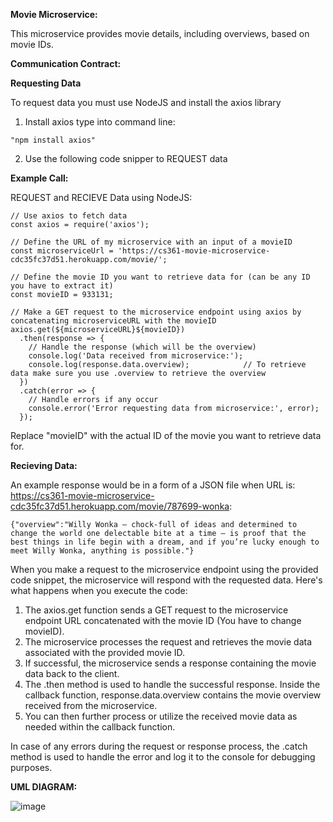 **Movie Microservice:**

This microservice provides movie details, including overviews, based on movie IDs.

**Communication Contract:**

**Requesting Data**

To request data you must use NodeJS and install the axios library

1. Install axios type into command line:
```
"npm install axios"	
```
2. Use the following code snipper to REQUEST data

**Example Call:**

REQUEST and RECIEVE Data using NodeJS:
```
// Use axios to fetch data
const axios = require('axios');

// Define the URL of my microservice with an input of a movieID
const microserviceUrl = 'https://cs361-movie-microservice-cdc35fc37d51.herokuapp.com/movie/';

// Define the movie ID you want to retrieve data for (can be any ID you have to extract it)
const movieID = 933131;

// Make a GET request to the microservice endpoint using axios by concatenating microserviceURL with the movieID
axios.get(${microserviceURL}${movieID})
  .then(response => {
    // Handle the response (which will be the overview)
    console.log('Data received from microservice:');
    console.log(response.data.overview);  			// To retrieve data make sure you use .overview to retrieve the overview
  })
  .catch(error => {
    // Handle errors if any occur
    console.error('Error requesting data from microservice:', error);
  });
```

Replace "movieID" with the actual ID of the movie you want to retrieve data for.

**Recieving Data:**

An example response would be in a form of a JSON file when URL is: https://cs361-movie-microservice-cdc35fc37d51.herokuapp.com/movie/787699-wonka:

```
{"overview":"Willy Wonka – chock-full of ideas and determined to change the world one delectable bite at a time – is proof that the best things in life begin with a dream, and if you’re lucky enough to meet Willy Wonka, anything is possible."}
```
When you make a request to the microservice endpoint using the provided code snippet, the microservice will respond with the requested data. 
Here's what happens when you execute the code:

1. The axios.get function sends a GET request to the microservice endpoint URL concatenated with the movie ID (You have to change movieID).
2. The microservice processes the request and retrieves the movie data associated with the provided movie ID.
3. If successful, the microservice sends a response containing the movie data back to the client.
4. The .then method is used to handle the successful response. Inside the callback function, response.data.overview contains the movie overview received from the microservice.
5. You can then further process or utilize the received movie data as needed within the callback function.
   
In case of any errors during the request or response process, the .catch method is used to handle the error and log it to the console for debugging purposes.

**UML DIAGRAM:**

![image](https://github.com/ChiChan17/microservice-Tan-Movie/assets/114010974/85f222d9-1374-45a4-91fd-fca6c8502558)




